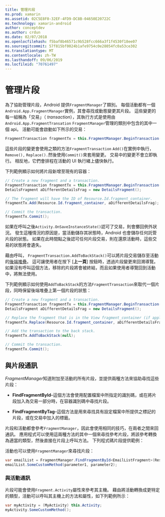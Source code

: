 ```yaml
---
title: 管理片段
ms.prod: xamarin
ms.assetid: 02C5E8F0-32EF-4FD9-DC8B-04650E20722C
ms.technology: xamarin-android
author: conceptdev
ms.author: crdun
ms.date: 02/07/2018
ms.openlocfilehash: f5baf8b46571c9b528fcc666a3f1f4530f18ee07
ms.sourcegitcommit: 57f815bf0024b1afe9754c0e28054fc0a53ce302
ms.translationtype: MT
ms.contentlocale: zh-TW
ms.lasthandoff: 09/06/2019
ms.locfileid: "70761497"
---
```

# <a name="managing-fragments"></a>管理片段

為了協助管理片段，Android 提供`FragmentManager`了類別。 每個活動都有一個`Android.App.FragmentManager`實例，其會尋找或動態變更其片段。 這些變更的每一組稱為「交易」（ *transaction*），其執行方式是使用由`Android.App.FragmentTransation` `FragmentManager`管理的類別中包含的其中一個 api。 活動可能會啟動如下所示的交易：

```csharp
FragmentTransaction fragmentTx = this.FragmentManager.BeginTransaction();
```

這些片段的變更會使用之類的方法`FragmentTransaction` `Add()`在實例中執行， `Remove(),` `Replace().`然後使用`Commit()`來套用變更。 交易中的變更不會立即執行。
相反地，它們會排程在活動的 UI 執行緒上儘快執行。

下列範例顯示如何將片段新增至現有的容器：

```csharp
// Create a new fragment and a transaction.
FragmentTransaction fragmentTx = this.FragmentManager.BeginTransaction();
DetailsFragment aDifferentDetailsFrag = new DetailsFragment();

// The fragment will have the ID of Resource.Id.fragment_container.
fragmentTx.Add(Resource.Id.fragment_container, aDifferentDetailsFrag);

// Commit the transaction.
fragmentTx.Commit();
```

如果在呼叫之後`Activity.OnSaveInstanceState()`認可了交易，則會擲回例外狀況。 發生這種情況的原因是，當活動儲存其狀態時，Android 也會儲存任何託管片段的狀態。 如果在此時間點之後認可任何片段交易，則在還原活動時，這些交易的狀態將會遺失。

藉由呼叫， `FragmentTransaction.AddToBackStack()`可以將片段交易儲存至活動的[後端堆疊](https://developer.android.com/guide/topics/fundamentals/tasks-and-back-stack.html)。 這可讓使用者在按下 [**上一頁**] 按鈕時，透過片段變更來回溯導覽。 如果沒有呼叫這個方法，移除的片段將會被終結，而且如果使用者導覽回到活動中，將無法使用。

下列範例顯示如何使用`AddToBackStack`的方法`FragmentTransaction`來取代一個片段，同時保留後端堆疊上第一個片段的狀態：

```csharp
// Create a new fragment and a transaction.
FragmentTransaction fragmentTx = this.FragmentManager.BeginTransaction();
DetailsFragment aDifferentDetailsFrag = new DetailsFragment();

// Replace the fragment that is in the View fragment_container (if applicable).
fragmentTx.Replace(Resource.Id.fragment_container, aDifferentDetailsFrag);

// Add the transaction to the back stack.
fragmentTx.AddToBackStack(null);

// Commit the transaction.
fragmentTx.Commit();
```

## <a name="communicating-with-fragments"></a>與片段通訊

*FragmentManager*知道附加至活動的所有片段，並提供兩種方法來協助尋找這些片段：

- **FindFragmentById**&ndash;這個方法會使用配置檔案中所指定的識別碼，或在將片段加入為交易一部分時，在容器識別碼中尋找片段。

- **FindFragmentByTag**&ndash;這個方法是用來尋找具有設定檔案中所提供之標記的片段，或在交易中加入的標籤。

片段和活動都會參考`FragmentManager`，因此會使用相同的技巧，在兩者之間來回通訊。 應用程式可以使用這兩種方法的其中一個來尋找參考片段，將該參考轉換為適當的類型，然後直接在片段上呼叫方法。 下列程式碼片段提供範例：

活動也可以使用`FragmentManager`來尋找片段：

```csharp
var emailList = FragmentManager.FindFragmentById<EmailListFragment>(Resource.Id.email_list_fragment);
emailList.SomeCustomMethod(parameter1, parameter2);
```

### <a name="communicating-with-the-activity"></a>與活動通訊

片段可能會使用`Fragment.Activity`屬性來參考其主機。 藉由將活動轉換成更特定的類型，活動可以呼叫其主機上的方法和屬性，如下列範例所示：

```csharp
var myActivity = (MyActivity) this.Activity;
myActivity.SomeCustomMethod();
```
